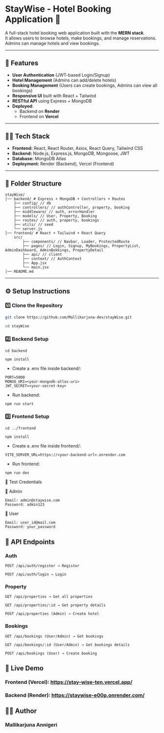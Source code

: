 # StayWise - Hotel Booking Application 🏨

A full-stack hotel booking web application built with the **MERN stack**.  
It allows users to browse hotels, make bookings, and manage reservations.  
Admins can manage hotels and view bookings.

---

## 🚀 Features

- **User Authentication** (JWT-based Login/Signup)
- **Hotel Management** (Admins can add/delete hotels)
- **Booking Management** (Users can create bookings, Admins can view all bookings)
- **Responsive UI** built with React + Tailwind
- **RESTful API** using Express + MongoDB
- **Deployed**:
  - Backend on **Render**
  - Frontend on **Vercel**

---

## 🧑‍💻 Tech Stack

- **Frontend:** React, React Router, Axios, React Query, Tailwind CSS
- **Backend:** Node.js, Express.js, MongoDB, Mongoose, JWT
- **Database:** MongoDB Atlas
- **Deployment:** Render (Backend), Vercel (Frontend)

---

## 📂 Folder Structure

```
stayWise/
│── backend/ # Express + MongoDB + Controllers + Routes
    ├── config/ // db
    ├── controllers/ // authController, property, booking
    ├── middleware/ // auth, errorHandler
    ├── models/ // User, Property, Booking
    ├── routes/ // auth, property, bookings
    ├── utils/ // seed
    └── server.js
│── frontend/ # React + Tailwind + React Query
    src/
        ├── components/ // Navbar, Loader, ProtectedRoute
        ├── pages/ // Login, Signup, MyBookings, PropertyList, AdminDashboard, AdminBokkings, PropertyDetail
        ├── api/ // client
        ├── context/ // AuthContext
        ├── App.jsx
        └── main.jsx
│── README.md

```

---

## ⚙️ Setup Instructions

### 1️⃣ Clone the Repository

```bash
git clone https://github.com/Mallikarjuna-dev/stayWise.git

cd stayWise
```

### 2️⃣ Backend Setup

```
cd backend

npm install
```

- Create a .env file inside backend/:

```
PORT=5000
MONGO_URI=<your-mongodb-atlas-uri>
JWT_SECRET=<your-secret-key>
```

- Run backend:

```
npm run start
```

### 3️⃣ Frontend Setup

```
cd ../frontend

npm install
```

- Create a .env file inside frontend/:

```
VITE_SERVER_URL=https://<your-backend-url>.onrender.com
```

- Run frontend:

```
npm run dev
```

👤 Test Credentials

🔑 Admin

```
Email: admin@staywise.com
Password: admin123
```

👥 User

```
Email: user_id@mail.com
Password: your_password
```

## 📌 API Endpoints

### Auth

```
POST /api/auth/register → Register

POST /api/auth/login → Login
```

### Property

```
GET /api/properties → Get all properties

GET /api/properties/:id → Get property details

POST /api/properties (Admin) → Create hotel
```

### Bookings

```
GET /api/bookings (User/Admin) → Get bookings

GET /api/bookings/:id (User/Admin) → Get bookings details

POST /api/bookings (User) → Create booking
```

## 🔗 Live Demo

### Frontend (Vercel): https://stay-wise-ten.vercel.app/

### Backend (Render): https://staywise-e00p.onrender.com/

## 👨‍💻 Author

### Mallikarjuna Annigeri
